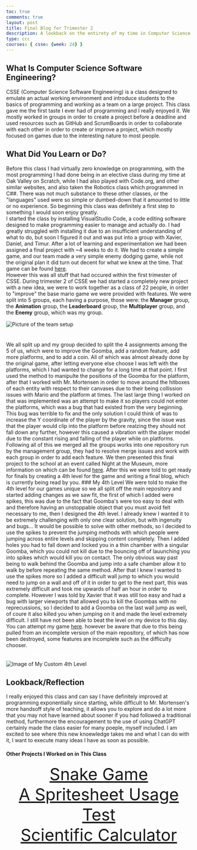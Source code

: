 ```yaml
---
toc: true
comments: true
layout: post
title: Final Blog for Trimester 2
description: A lookback on the entirety of my time in Computer Science Software Engineer, and my opinion on the time here.
type: ccc
courses: { csse: {week: 24} }
---
```


## What Is Computer Science Software Engineering?
CSSE (Computer Science Software Engineering) is a class designed to emulate an actual working environment and introduce students to the basics of programming and working as a team on a large project. This class gave me the first taste I ever had of programming and I really enjoyed it. We mostly worked in groups in order to create a project before a deadline and used resources such as GitHub and ScrumBoards in order to collaborate with each other in order to create or improve a project, which mostly focused on games due to the interesting nature to most people.

## What Did You Learn or Do?
Before this class I had virtually zero knowledge on programming, with the most programming I had done being in an elective class during my time at Oak Valley on Scratch, while I had also played with Code.org, and other similar websites, and also taken the Robotics class which programmed in C##. There was not much substance to these other classes, or the "languages" used were so simple or dumbed-down that it amounted to little or no experience. So beginning this class was definitely a first step to something I would soon enjoy greatly. <br>
I started the class by installing VisualStudio Code, a code editing software designed to make programming easier to manage and actually do. I had greatly struggled with installing it due to an insufficient understanding of what to do, but soon I figured it out and was put into a group with Xavier, Daniel, and Timur. After a lot of learning and experimentation we had been assigned a final project with ~4 weeks to do it. We had to create a simple game, and our team made a very simple enemy dodging game, while not the original plan it did turn out decent for what we knew at the time. That game can be found <a href="https://justinq-dnhs.github.io/Game/">here</a>. <br>
However this was all stuff that had occured within the first trimester of CSSE. During trimester 2 of CSSE we had started a completely new project with a new idea, we were to work together as a class of 22 people, in order to "improve" the base mario game we were provided with features. We were split into 5 groups, each having a purpose, those were: the **Manager** group, the **Animation** group, the **Leaderboard** group, the **Multiplayer** group, and the **Enemy** group, which was my group. <br>
<img src="{{site.baseurl}}/images/blogs/teamDivision.png" alt="Picture of the team setup" style="padding-top:15px">
<div style="text-align:center">
    <text style="color:white; font-weight:bold; font-size:20px">A picture of the board that decided our groups</text>
</div>
We all split up and my group decided to split the 4 assignments among the 5 of us, which were to improve the Goomba, add a random feature, add more platforms, and to add a coin. All of which was almost already done by the original game, after letting everyone else choose I was left with the platforms, which I had wanted to change for a long time at that point. I first used the method to manipulte the positions of the Goomba for the platform, after that I worked with Mr. Mortensen in order to move around the hitboxes of each entity with respect to their canvases due to their being collission issues with Mario and the platform at times. The last large thing I worked on that was implemented was an attempt to make it so players could not enter the platforms, which was a bug that had existed from the very beginning. This bug was terrible to fix and the only solution I could think of was to increase the Y coordinate of the player by the gravity, since the issue was that the player would clip into the platform before realzing they should not fall down any further, however this caused a vibration with the player model due to the constant rising and falling of the player while on platforms. <br>
Following all of this we merged all the groups works into one repository run by the management group, they had to resolve merge issues and work with each group in order to add each feature. We then presented this final project to the school at an event called Night at the Museum, more information on which can be found <a href="https://justinq-dnhs.github.io/csse-er//2024/02/27/Night@TheMuseum.html">here</a>. After this we were told to get ready for finals by creating a 4th level for the game and writing a final blog, which is currently being read by you. 
### My 4th Level
We were told to make the 4th level for our games unique so we all split off the main repository and started adding changes as we saw fit, the first of which I added were spikes, this was due to the fact that Goomba's were too easy to deal with and therefore having an unstoppable object that you must avoid felt necessary to me, then I designed the 4th level. I already knew I wanted it to be extremely challenging with only one clear solution, but with ingenuity and bugs... It would be possible to solve with other methods, so I decided to use the spikes to prevent the jumping methods with which people were jumping across entire levels and skipping content completely. Then I added holes you had to fall down and locked you in a thin chamber with a singular Goomba, which you could not kill due to the bouncing off of lauunching you into spikes which would kill you on contact. The only obvious way past being to walk behind the Goomba and jump into a safe chamber allow it to walk by before repeating the same method. After that I knew I wanted to use the spikes more so I added a difficult wall jump to which you would need to jump on a wall and off of it in order to get to the next part, this was extremely difficult and took me upwards of half an hour in order to complete. However I was told by Xavier that it was still too easy and had a bug with larger viewports that allowed you to kill the Goombas with no reprecussions, so I decided to add a Goomba on the last wall jump as well, of coure it also killed you when jumping on it and made the level extremely difficult. I still have not been able to beat the level on my device to this day. You can attempt my game <a href="https://justinq-dnhs.github.io/csse-er/2024/01/08/CSSE-oop-game-levels2.html">here</a>. however be aware that due to this being pulled from an incomplete version of the main repository, of which has now been destroyed, some features are incomplete such as the difficulty chooser.
<div style="text-align:center">
    <text style="color:white; font-weight:bold; font-size:24px">The Custom 4th Level of my Game</text>
</div>
<img src="{{site.baseurl}}/images/blogs/level4.png" alt="Image of My Custom 4th Level" style="padding-top:5px">

## Lookback/Reflection
I really enjoyed this class and can say I have definitely improved at programming exponentially since starting, while difficult to Mr. Mortensen's more handsoff style of teaching, it allows you to explore and do a lot more that you may not have learned about sooner if you had followed a traditional method, furthermore the encouragement to the use of using ChatGPT certainly made the class easier for many poeple, myself included. I am excited to see where this new knoewledge takes me and what I can do with it, I want to execute many ideas I have as soon as possible. 

#### Other Projects I Worked on in This Class
<div style="text-align:center; font-size:45px">
    <a href="https://justinq-dnhs.github.io/student//2023/08/31/Snake.html">Snake Game</a> <br>
    <a href="https://justinq-dnhs.github.io/student//2023/09/20/Spritesheet.html">A Spritesheet Usage Test</a> <br>
    <a href="https://justinq-dnhs.github.io/student//2023/09/19/Calculator.html">Scientific Calculator</a> <br>
</div>